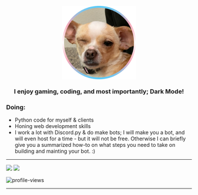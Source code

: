 <a>
<p align = "center">
    <img align = "center" src="https://github.com/charlotte-2222/charlotte-2222/blob/main/cocoa_cropped.png" width="200" height="200"></p>
<h3 align="center">I enjoy gaming, coding, and most importantly; Dark Mode! </br>

### Doing:
* Python code for myself & clients
* Honing web development skills
* I work a lot with Discord.py & do make bots; I will make you a bot, and will even host for a time - but it will not be free. Otherwise I can briefly give you a summarized how-to on what steps you need to take on building and mainting your bot. :)
---
    
![](https://github.com/charlotte-2222/github-stats/blob/master/generated/overview.svg)
![](https://github.com/charlotte-2222/github-stats/blob/master/generated/languages.svg)

<p align="left"> <img src="https://komarev.com/ghpvc/?username=im-zach&label=Profile%20views&color=0e75b6&style=flat" alt="profile-views" /> </p>

---
 
